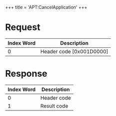 +++
title = 'APT:CancelApplication'
+++

# Request

| Index Word | Description                |
|------------|----------------------------|
| 0          | Header code \[0x001D0000\] |

# Response

| Index Word | Description |
|------------|-------------|
| 0          | Header code |
| 1          | Result code |